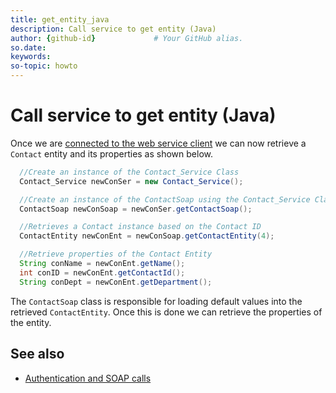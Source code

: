 ```yaml
---
title: get_entity_java
description: Call service to get entity (Java)
author: {github-id}             # Your GitHub alias.
so.date:
keywords:
so-topic: howto
---
```


# Call service to get entity (Java)

Once we are [connected to the web service client][1] we can now retrieve a `Contact` entity and its properties as shown below.

```java
  //Create an instance of the Contact_Service Class
  Contact_Service newConSer = new Contact_Service();

  //Create an instance of the ContactSoap using the Contact_Service Class
  ContactSoap newConSoap = newConSer.getContactSoap();

  //Retrieves a Contact instance based on the Contact ID
  ContactEntity newConEnt = newConSoap.getContactEntity(4);

  //Retrieve properties of the Contact Entity
  String conName = newConEnt.getName();
  int conID = newConEnt.getContactId();
  String conDept = newConEnt.getDepartment();
```

The `ContactSoap` class is responsible for loading default values into the retrieved `ContactEntity`. Once this is done we can retrieve the properties of the entity.

## See also

* [Authentication and SOAP calls][2]

<!-- Referenced links -->
[1]: auth-java.md
[2]: ../../../authentication/auth-and-soap-calls.md
